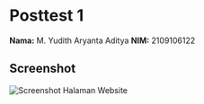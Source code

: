 # Posttest 1

**Nama:** M. Yudith Aryanta Aditya 
**NIM:** 2109106122

## Screenshot

![Screenshot Halaman Website](C:\Users\TUF-DASH\OneDrive\Dokumen\TUGAS_YUDITH\PRAKTIKUM_FRAMEWORK\SCREENSHOT\POSTTEST1)  <!-- Tambahkan link atau path screenshot website Anda -->

